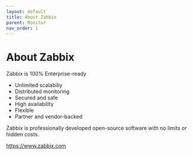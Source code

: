 ```yaml
---
layout: default
title: About Zabbix
parent: Monitor
nav_order: 1
---
```


# About Zabbix

Zabbix is 100% Enterprise-ready

- Unlimited scalabiliy
- Distributed monitoring
- Secured and safe
- High availability
- Flexible
- Partner and vendor-backed

Zabbix is professionally developed open-source software with no limits or hidden costs.

https://www.zabbix.com 

